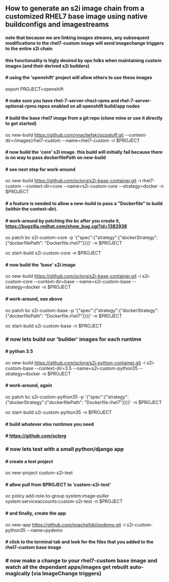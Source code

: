 ## How to generate an s2i image chain from a customized RHEL7 base image using native buildconfigs and imagestreams
#### note that because we are linking images streams, any subsequent modifications to the rhel7-custom image will send imagechange triggers to the entire s2i chain
#### this functionality is higly desired by ops folks when maintaining custom images (and their derived s2i builders)

#### # using the 'openshift' project will allow others to use these images
export PROJECT=openshift

#### # make sure you have rhel-7-server-rhscl-rpms and rhel-7-server-optional-rpms repos enabled on all openshift build/app nodes

#### # build the base rhel7 image from a git repo (clone mine or use it directly to get started)
oc new-build https://github.com/nnachefski/ocpstuff.git --context-dir=/images/rhel7-custom --name=rhel7-custom -n $PROJECT

#### # now build the 'core' s2i image.  this build will initially fail because there is no way to pass dockerfilePath on new-build
#### # see next step for work-around
oc new-build https://github.com/sclorg/s2i-base-container.git -i rhel7-custom --context-dir=core --name=s2i-custom-core --strategy=docker -n $PROJECT

#### # a feature is needed to allow a new-build to pass a "Dockerfile" to build (within the context-dir). 
#### # work-around by patching the bc after you create it, https://bugzilla.redhat.com/show_bug.cgi?id=1382938 
oc patch bc s2i-custom-core -p '{"spec":{"strategy":{"dockerStrategy":{"dockerfilePath": "Dockerfile.rhel7"}}}}' -n $PROJECT

oc start-build s2i-custom-core -n $PROJECT

#### # now build the 'base' s2i image
oc new-build https://github.com/sclorg/s2i-base-container.git -i s2i-custom-core --context-dir=base --name=s2i-custom-base --strategy=docker -n $PROJECT

#### # work-around, see above
oc patch bc s2i-custom-base -p '{"spec":{"strategy":{"dockerStrategy":{"dockerfilePath": "Dockerfile.rhel7"}}}}' -n $PROJECT

oc start-build s2i-custom-base -n $PROJECT

### # now lets build our 'builder' images for each runtime

#### # python 3.5
oc new-build https://github.com/sclorg/s2i-python-container.git -i s2i-custom-base --context-dir=3.5 --name=s2i-custom-python35 --strategy=docker -n $PROJECT

#### # work-around, again
oc patch bc s2i-custom-python35 -p '{"spec":{"strategy":{"dockerStrategy":{"dockerfilePath": "Dockerfile.rhel7"}}}}' -n $PROJECT

oc start-build s2i-custom-python35 -n $PROJECT

#### # build whatever else runtimes you need
#### # https://github.com/sclorg

### # now lets test with a small python/django app

#### # create a test project
oc new-project custom-s2i-test

#### # allow pull from $PROJECT to ‘custom-s2i-test’ 
oc policy add-role-to-group system:image-puller system:serviceaccounts:custom-s2i-test -n $PROJECT

#### # and finally, create the app
oc new-app https://github.com/nnachefski/pydemo.git -i s2i-custom-python35 --name=pydemo

#### # click to the terminal tab and look for the files that you added to the rhel7-custom base image
  
### # now make a change to your rhel7-custom base image and watch all the dependant apps/images get rebuilt auto-magically (via ImageChange triggers)

